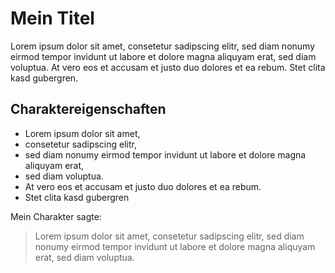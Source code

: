 # Mein Titel
Lorem ipsum dolor sit amet, consetetur sadipscing elitr, sed diam nonumy eirmod tempor invidunt ut labore et dolore magna aliquyam erat, sed diam voluptua. At vero eos et accusam et justo duo dolores et ea rebum. Stet clita kasd gubergren.
## Charaktereigenschaften
* Lorem ipsum dolor sit amet, 
* consetetur sadipscing elitr, 
* sed diam nonumy eirmod tempor invidunt ut labore et dolore magna aliquyam erat, 
* sed diam voluptua. 
* At vero eos et accusam et justo duo dolores et ea rebum. 
* Stet clita kasd gubergren

Mein Charakter sagte:
> Lorem ipsum dolor sit amet, consetetur sadipscing elitr, 
> sed diam nonumy eirmod tempor invidunt ut labore et dolore magna aliquyam erat, 
> sed diam voluptua.
